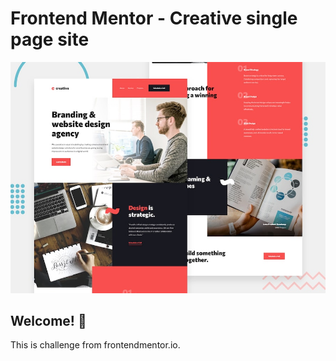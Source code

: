 # Frontend Mentor - Creative single page site

![Design preview for the Creative single page site coding challenge](./preview.jpg)

## Welcome! 👋

This is challenge from frontendmentor.io. 